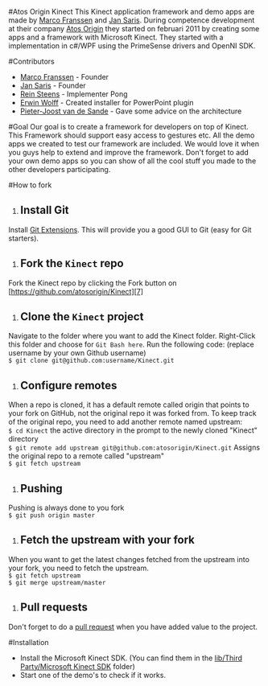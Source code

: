 #Atos Origin Kinect
This Kinect application framework and demo apps are made by [Marco Franssen][1] and [Jan Saris][3]. During competence development at their company [Atos Origin][9] they started on februari 2011 by creating some apps and a framework with Microsoft Kinect. They started with a implementation in c#/WPF using the PrimeSense drivers and OpenNI SDK.

#Contributors
* [Marco Franssen][1] - Founder
* [Jan Saris][3] - Founder
* [Rein Steens][4] - Implementer Pong
* [Erwin Wolff][5] - Created installer for PowerPoint plugin
* [Pieter-Joost van de Sande][2] - Gave some advice on the architecture

#Goal
Our goal is to create a framework for developers on top of Kinect. This Framework should support easy access to gestures etc. All the demo apps we created to test our framework are included. We would love it when you guys help to extend and improve the framework. Don't forget to add your own demo apps so you can show of all the cool stuff you made to the other developers participating.

#How to fork
1. ## Install Git<br />
Install [Git Extensions][10]. This will provide you a good GUI to Git (easy for Git starters). 

1. ## Fork the `Kinect` repo<br />
Fork the Kinect repo by clicking the Fork button on [https://github.com/atosorigin/Kinect][7]<br />

1. ## Clone the `Kinect` project<br />
Navigate to the folder where you want to add the Kinect folder. Right-Click this folder and choose for `Git Bash here`.
Run the following code: (replace username by your own Github username)<br />
`$ git clone git@github.com:username/Kinect.git`<br />

1. ## Configure remotes<br />
When a repo is cloned, it has a default remote called origin that points to your fork on GitHub, not the original repo it was forked from. To keep track of the original repo, you need to add another remote named upstream:<br />
`$ cd Kinect` the active directory in the prompt to the newly cloned "Kinect" directory<br />
`$ git remote add upstream git@github.com:atosorigin/Kinect.git` Assigns the original repo to a remote called "upstream"<br />
`$ git fetch upstream`<br />

1. ## Pushing<br />
Pushing is always done to you fork<br />
`$ git push origin master`<br />

1. ## Fetch the upstream with your fork<br />
When you want to get the latest changes fetched from the upstream into your fork, you need to fetch the upstream.<br />
`$ git fetch upstream`<br />
`$ git merge upstream/master`<br />

1. ## Pull requests<br />
Don't forget to do a [pull request][6] when you have added value to the project.<br />

#Installation
* Install the Microsoft Kinect SDK. (You can find them in the [lib/Third Party/Microsoft Kinect SDK][8] folder)
* Start one of the demo's to check if it works.

[1]: https://github.com/marcofranssen "Marco Franssen's Github profile"
[2]: https://github.com/pjvds "Pieter Joost van de Sande's Github profile"
[3]: https://github.com/jansaris "Jan Saris's Github profile"
[4]: https://github.com/ReinSteens "Rein Steens's Github profile"
[5]: https://github.com/erwinwolff "Erwin Wolff's Github profile"
[6]: http://github.com/guides/pull-requests "Pull request guide"
[7]: https://github.com/atosorigin/Kinect "Atos Origin Kinect Repository"
[8]: https://github.com/atosorigin/Kinect/tree/master/lib/Third%20Party/Microsoft%20Kinect%20SDK "Microsoft SDK's"
[9]: http://www.atosorigin.com/ "Atos Origin Homepage"
[10]: http://code.google.com/p/gitextensions/ "Git Extensions"